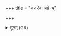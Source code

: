 +++
title = "०२ देवा अग्रे न्य्"

+++
<details><summary>मूलम् (GR)</summary>

देवा अग्रे न्य् अपद्यन्त पत्नीं  
सम् अस्पृशन्त तन्वस् तनूभिः ।  
सूर्येव नारि विश्वरूपा महित्वा  
प्रजावती पत्ये शं भवासि ॥
</details>